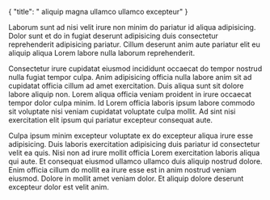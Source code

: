 {
  "title": " aliquip magna ullamco ullamco excepteur"
}

Laborum sunt ad nisi velit irure non minim do pariatur id aliqua adipisicing. Dolor sunt et do in fugiat deserunt adipisicing duis consectetur reprehenderit adipisicing pariatur. Cillum deserunt anim aute pariatur elit eu aliquip aliqua Lorem labore nulla laborum reprehenderit.

Consectetur irure cupidatat eiusmod incididunt occaecat do tempor nostrud nulla fugiat tempor culpa. Anim adipisicing officia nulla labore anim sit ad cupidatat officia cillum ad amet exercitation. Duis aliqua sunt sit dolore labore aliquip non. Lorem aliqua officia veniam proident in irure occaecat tempor dolor culpa minim. Id Lorem officia laboris ipsum labore commodo sit voluptate nisi veniam cupidatat voluptate culpa mollit. Ad sint nisi exercitation elit ipsum qui pariatur excepteur consequat aute.

Culpa ipsum minim excepteur voluptate ex do excepteur aliqua irure esse adipisicing. Duis laboris exercitation adipisicing duis pariatur id consectetur velit ea quis. Nisi non ad irure mollit officia Lorem exercitation laboris aliqua qui aute. Et consequat eiusmod ullamco ullamco duis aliquip nostrud dolore. Enim officia cillum do mollit ea irure esse est in anim nostrud veniam eiusmod. Dolore in mollit amet veniam dolor. Et aliquip dolore deserunt excepteur dolor est velit anim.